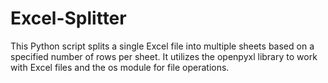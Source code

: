 # Excel-Splitter
This Python script splits a single Excel file into multiple sheets based on a specified number of rows per sheet. It utilizes the openpyxl library to work with Excel files and the os module for file operations.
